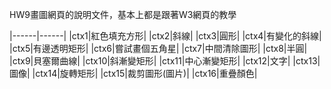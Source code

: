 HW9畫圖網頁的說明文件，基本上都是跟著W3網頁的教學

|------|------|
|ctx1|紅色填充方形|
|ctx2|斜線|
|ctx3|圓形|
|ctx4|有變化的斜線|
|ctx5|有邊透明矩形|
|ctx6|嘗試畫個五角星|
|ctx7|中間清除圖形|
|ctx8|半圓|
|ctx9|貝塞爾曲線|
|ctx10|斜漸變矩形|
|ctx11|中心漸變矩形|
|ctx12|文字|
|ctx13|圖像|
|ctx14|旋轉矩形|
|ctx15|裁剪圖形(圖片)|
|ctx16|重疊顏色|